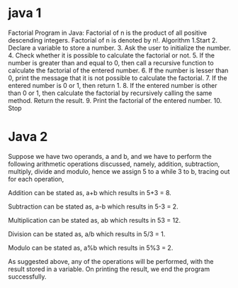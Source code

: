 # java 1
Factorial Program in Java: Factorial of n is the product of all positive descending integers. Factorial of n is denoted by n!.
Algorithm
1.Start
2. Declare a variable to store a number.
3. Ask the user to initialize the number.
4. Check whether it is possible to calculate the factorial or not.
5. If the number is greater than and equal to 0, then call a recursive function to calculate the factorial of the entered number.
6. If the number is lesser than 0, print the message that it is not possible to calculate the factorial.
7. If the entered number is 0 or 1, then return 1.
8. If the entered number is other than 0 or 1, then calculate the factorial by recursively calling the same method.
   Return the result.
9. Print the factorial of the entered number.
10. Stop

# Java 2
Suppose we have two operands, a and b, and we have to perform the following arithmetic operations discussed, namely, addition, subtraction, multiply, divide and modulo, hence we assign 5 to a while 3 to b, tracing out for each operation,

Addition can be stated as, a+b which results in 5+3 = 8.

Subtraction can be stated as, a-b which results in 5-3 = 2.

Multiplication can be stated as, ab which results in 53 = 12.

Division can be stated as, a/b which results in 5/3 = 1.

Modulo can be stated as, a%b which results in 5%3 = 2.

As suggested above, any of the operations will be performed, with the result stored in a variable. On printing the result, we end the program successfully.

